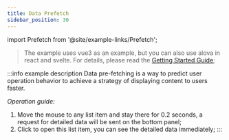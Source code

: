 ```yaml
---
title: Data Prefetch
sidebar_position: 30
---
```


import Prefetch from '@site/example-links/Prefetch';

> The example uses vue3 as an example, but you can also use alova in react and svelte. For details, please read the [Getting Started Guide](/get-started/overview);

<Prefetch></Prefetch>

:::info example description
Data pre-fetching is a way to predict user operation behavior to achieve a strategy of displaying content to users faster.

_Operation guide:_

1. Move the mouse to any list item and stay there for 0.2 seconds, a request for detailed data will be sent on the bottom panel;
2. Click to open this list item, you can see the detailed data immediately;
   :::
